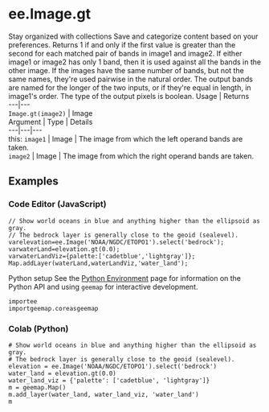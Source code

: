 
#  ee.Image.gt
Stay organized with collections  Save and categorize content based on your preferences. 
Returns 1 if and only if the first value is greater than the second for each matched pair of bands in image1 and image2. If either image1 or image2 has only 1 band, then it is used against all the bands in the other image. If the images have the same number of bands, but not the same names, they're used pairwise in the natural order. The output bands are named for the longer of the two inputs, or if they're equal in length, in image1's order. The type of the output pixels is boolean. Usage | Returns  
---|---  
`Image.gt(image2)` | Image  
Argument | Type | Details  
---|---|---  
this: `image1` | Image | The image from which the left operand bands are taken.  
`image2` | Image | The image from which the right operand bands are taken.  
## Examples
### Code Editor (JavaScript)
```
// Show world oceans in blue and anything higher than the ellipsoid as gray.
// The bedrock layer is generally close to the geoid (sealevel).
varelevation=ee.Image('NOAA/NGDC/ETOPO1').select('bedrock');
varwaterLand=elevation.gt(0.0);
varwaterLandViz={palette:['cadetblue','lightgray']};
Map.addLayer(waterLand,waterLandViz,'water_land');
```

Python setup
See the [ Python Environment](https://developers.google.com/earth-engine/guides/python_install) page for information on the Python API and using `geemap` for interactive development.
```
importee
importgeemap.coreasgeemap
```

### Colab (Python)
```
# Show world oceans in blue and anything higher than the ellipsoid as gray.
# The bedrock layer is generally close to the geoid (sealevel).
elevation = ee.Image('NOAA/NGDC/ETOPO1').select('bedrock')
water_land = elevation.gt(0.0)
water_land_viz = {'palette': ['cadetblue', 'lightgray']}
m = geemap.Map()
m.add_layer(water_land, water_land_viz, 'water_land')
m
```

